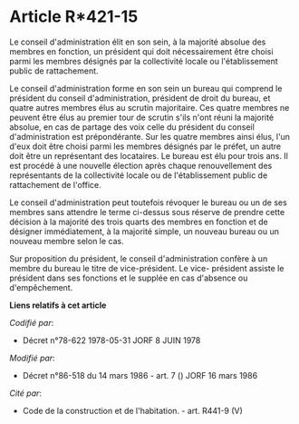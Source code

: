 # Article R*421-15

Le conseil d'administration élit en son sein, à la majorité absolue des membres en fonction, un président qui doit
nécessairement être choisi parmi les membres désignés par la collectivité locale ou l'établissement public de rattachement.

Le conseil d'administration forme en son sein un bureau qui comprend le président du conseil d'administration, président de
droit du bureau, et quatre autres membres élus au scrutin majoritaire. Ces quatre membres ne peuvent être élus au premier
tour de scrutin s'ils n'ont réuni la majorité absolue, en cas de partage des voix celle du président du conseil
d'administration est prépondérante. Sur les quatre membres ainsi élus, l'un d'eux doit être choisi parmi les membres désignés
par le préfet, un autre doit être un représentant des locataires. Le bureau est élu pour trois ans. Il est procédé à une
nouvelle élection après chaque renouvellement des représentants de la collectivité locale ou de l'établissement public de
rattachement de l'office.

Le conseil d'administration peut toutefois révoquer le bureau ou un de ses membres sans attendre le terme ci-dessus sous
réserve de prendre cette décision à la majorité des trois quarts des membres en fonction et de désigner immédiatement, à la
majorité simple, un nouveau bureau ou un nouveau membre selon le cas.

Sur proposition du président, le conseil d'administration confère à un membre du bureau le titre de vice-président. Le vice-
président assiste le président dans ses fonctions et le supplée en cas d'absence ou d'empêchement.

**Liens relatifs à cet article**

_Codifié par_:

  - Décret n°78-622 1978-05-31 JORF 8 JUIN 1978

_Modifié par_:

  - Décret n°86-518 du 14 mars 1986 - art. 7 () JORF 16 mars 1986

_Cité par_:

  - Code de la construction et de l'habitation. - art. R441-9 (V)

